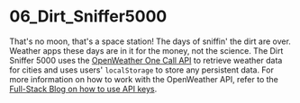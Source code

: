 # 06_Dirt_Sniffer5000
That's no moon, that's a space station! The days of sniffin' the dirt are over. Weather apps these days are in it for the money, not the science. 
The Dirt Sniffer 5000 uses the [OpenWeather One Call API](https://openweathermap.org/api/one-call-api) to retrieve weather data for cities and uses users' `localStorage` to store any persistent data. For more information on how to work with the OpenWeather API, refer to the [Full-Stack Blog on how to use API keys](https://coding-boot-camp.github.io/full-stack/apis/how-to-use-api-keys).
